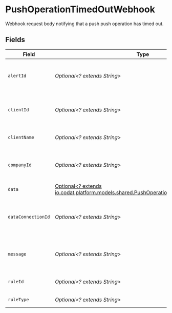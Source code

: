 # PushOperationTimedOutWebhook

Webhook request body notifying that a push push operation has timed out.


## Fields

| Field                                                                                                                                           | Type                                                                                                                                            | Required                                                                                                                                        | Description                                                                                                                                     | Example                                                                                                                                         |
| ----------------------------------------------------------------------------------------------------------------------------------------------- | ----------------------------------------------------------------------------------------------------------------------------------------------- | ----------------------------------------------------------------------------------------------------------------------------------------------- | ----------------------------------------------------------------------------------------------------------------------------------------------- | ----------------------------------------------------------------------------------------------------------------------------------------------- |
| `alertId`                                                                                                                                       | *Optional<? extends String>*                                                                                                                    | :heavy_minus_sign:                                                                                                                              | Unique identifier of the webhook event.                                                                                                         |                                                                                                                                                 |
| `clientId`                                                                                                                                      | *Optional<? extends String>*                                                                                                                    | :heavy_minus_sign:                                                                                                                              | Unique identifier for your client in Codat.                                                                                                     |                                                                                                                                                 |
| `clientName`                                                                                                                                    | *Optional<? extends String>*                                                                                                                    | :heavy_minus_sign:                                                                                                                              | Name of your client in Codat.                                                                                                                   |                                                                                                                                                 |
| `companyId`                                                                                                                                     | *Optional<? extends String>*                                                                                                                    | :heavy_minus_sign:                                                                                                                              | Unique identifier for your SMB in Codat.                                                                                                        | 8a210b68-6988-11ed-a1eb-0242ac120002                                                                                                            |
| `data`                                                                                                                                          | [Optional<? extends io.codat.platform.models.shared.PushOperationTimedOutWebhookData>](../../models/shared/PushOperationTimedOutWebhookData.md) | :heavy_minus_sign:                                                                                                                              | N/A                                                                                                                                             |                                                                                                                                                 |
| `dataConnectionId`                                                                                                                              | *Optional<? extends String>*                                                                                                                    | :heavy_minus_sign:                                                                                                                              | Unique identifier for a company's data connection.                                                                                              | 2e9d2c44-f675-40ba-8049-353bfcb5e171                                                                                                            |
| `message`                                                                                                                                       | *Optional<? extends String>*                                                                                                                    | :heavy_minus_sign:                                                                                                                              | A human-readable message about the webhook.                                                                                                     |                                                                                                                                                 |
| `ruleId`                                                                                                                                        | *Optional<? extends String>*                                                                                                                    | :heavy_minus_sign:                                                                                                                              | Unique identifier for the rule.                                                                                                                 |                                                                                                                                                 |
| `ruleType`                                                                                                                                      | *Optional<? extends String>*                                                                                                                    | :heavy_minus_sign:                                                                                                                              | The type of rule.                                                                                                                               |                                                                                                                                                 |